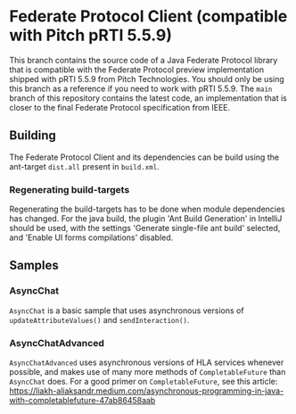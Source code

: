 # Federate Protocol Client (compatible with Pitch pRTI 5.5.9)

This branch contains the source code of a Java Federate Protocol library that is compatible with the Federate Protocol preview implementation shipped with pRTI 5.5.9 from Pitch Technologies.
You should only be using this branch as a reference if you need to work with pRTI 5.5.9.
The `main` branch of this repository contains the latest code, an implementation that is closer to the final Federate Protocol specification from IEEE.

## Building
The Federate Protocol Client and its dependencies can be build using the ant-target `dist.all` present in `build.xml`.

### Regenerating build-targets
Regenerating the build-targets has to be done when module dependencies has changed.
For the java build, the plugin 'Ant Build Generation' in IntelliJ should be used, with the settings 'Generate single-file ant build' selected, and 'Enable UI forms compilations' disabled.

## Samples

### AsyncChat
`AsyncChat` is a basic sample that uses asynchronous versions of `updateAttributeValues()` and `sendInteraction()`.

### AsyncChatAdvanced
`AsyncChatAdvanced` uses asynchronous versions of HLA services whenever possible, and makes use of many more methods of `CompletableFuture` than `AsyncChat` does. For a good primer on `CompletableFuture`, see this article: https://liakh-aliaksandr.medium.com/asynchronous-programming-in-java-with-completablefuture-47ab86458aab
